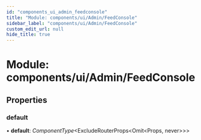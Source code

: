 ```yaml
---
id: "components_ui_admin_feedconsole"
title: "Module: components/ui/Admin/FeedConsole"
sidebar_label: "components/ui/Admin/FeedConsole"
custom_edit_url: null
hide_title: true
---
```


# Module: components/ui/Admin/FeedConsole

## Properties

### default

• **default**: *ComponentType*<ExcludeRouterProps<Omit<Props, never\>\>\>
